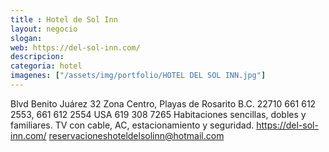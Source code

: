 ```yaml
---
title : Hotel de Sol Inn
layout: negocio
slogan: 
web: https://del-sol-inn.com/
descripcion: 
categoria: hotel
imagenes: ["/assets/img/portfolio/HOTEL DEL SOL INN.jpg"]
---
```


Blvd Benito Juárez 32
Zona Centro, Playas de Rosarito B.C. 22710
661 612 2553, 661 612 2554
USA 619 308 7265
Habitaciones sencillas, dobles y familiares.
TV con cable, AC, estacionamiento y seguridad.
https://del-sol-inn.com/
reservacioneshoteldelsolinn@hotmail.com